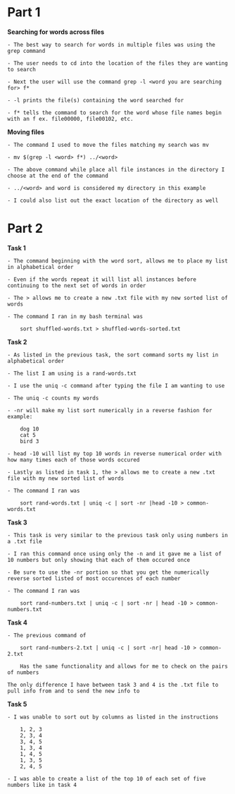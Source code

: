 # Part 1

**Searching for words across files**

    - The best way to search for words in multiple files was using the grep command

    - The user needs to cd into the location of the files they are wanting to search

    - Next the user will use the command grep -l <word you are searching for> f*

    - -l prints the file(s) containing the word searched for

    - f* tells the command to search for the word whose file names begin with an f ex. file00000, file00102, etc. 

**Moving files**

    - The command I used to move the files matching my search was mv

    - mv $(grep -l <word> f*) ../<word>

    - The above command while place all file instances in the directory I choose at the end of the command 

    - ../<word> and word is considered my directory in this example 

    - I could also list out the exact location of the directory as well 


# Part 2

**Task 1**

    - The command beginning with the word sort, allows me to place my list in alphabetical order

    - Even if the words repeat it will list all instances before continuing to the next set of words in order

    - The > allows me to create a new .txt file with my new sorted list of words 
    
    - The command I ran in my bash terminal was 
    
        sort shuffled-words.txt > shuffled-words-sorted.txt

**Task 2**

    - As listed in the previous task, the sort command sorts my list in alphabetical order

    - The list I am using is a rand-words.txt

    - I use the uniq -c command after typing the file I am wanting to use

    - The uniq -c counts my words 

    - -nr will make my list sort numerically in a reverse fashion for example:

        dog 10
        cat 5
        bird 3

    - head -10 will list my top 10 words in reverse numerical order with how many times each of those words occured 

    - Lastly as listed in task 1, the > allows me to create a new .txt file with my new sorted list of words 

    - The command I ran was 
    
        sort rand-words.txt | uniq -c | sort -nr |head -10 > common-words.txt

**Task 3**

    - This task is very similar to the previous task only using numbers in a .txt file

    - I ran this command once using only the -n and it gave me a list of 10 numbers but only showing that each of them occured once

    - Be sure to use the -nr portion so that you get the numerically reverse sorted listed of most occurences of each number  

    - The command I ran was 

        sort rand-numbers.txt | uniq -c | sort -nr | head -10 > common-numbers.txt

**Task 4**

    - The previous command of 

        sort rand-numbers-2.txt | uniq -c | sort -nr| head -10 > common-2.txt

        Has the same functionality and allows for me to check on the pairs of numbers

    The only difference I have between task 3 and 4 is the .txt file to pull info from and to send the new info to

**Task 5**

    - I was unable to sort out by columns as listed in the instructions

        1, 2, 3
        2, 3, 4
        3, 4, 5
        1, 3, 4
        1, 4, 5
        1, 3, 5
        2, 4, 5

    - I was able to create a list of the top 10 of each set of five numbers like in task 4 